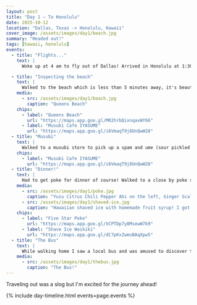 ```yaml
---
layout: post
title: "Day 1 — To Honolulu"
date: 2025-10-12
location: "Dallas, Texas -> Honolulu, Hawaii"
cover_image: /assets/images/day1/beach.jpg
summary: "Headed out!"
tags: [hawaii, honolulu]
events:
  - title: "Flights..."
    text: |
      Woke up at 4 am to fly out of Dallas! Arrived in Honolulu at 1:30pm local time (so ~14 hours after waking up!) after a layover in Portland and arrived at my hostel. Sharing a room with 6 other people is slightly painful (and will not be the norm for this trip - Hawaii is just expensive), but the location is worth it.

  - title: "Inspecting the beach"
    text: |
      Walked to the beach which is less than 5 minutes away, it's beautiful! Sat by the beach for a bit and then left to go to grab a spam and ume musubi. Forgot to take a pic unfortunately, it was really good though!
    media:
      - src: /assets/images/day1/beach.jpg
        caption: "Queens Beach"
    chips:
      - label: "Queens Beach"
        url: "https://maps.app.goo.gl/MR2hrbQixnqavWY66"
      - label: "Musubi Cafe IYASUME"
        url: "https://maps.app.goo.gl/i6VmaqT9j8UnQwW28"
  - title: "Musubi"
    text: |
      Walked to a musubi store to pick up a spam and ume (sour pickled plum) musubi. Forgot to take a pic unfortunately, but it was delicious!
    chips:
      - label: "Musubi Cafe IYASUME"
        url: "https://maps.app.goo.gl/i6VmaqT9j8UnQwW28"
  - title: "Dinner!"
    text: |
      Had to get poke for dinner of course! Walked to a close by poke shop and ordered a combo of two delicious types of poke. Followed it up with some Hawaiian shaved ice, which was a delicious refreshing treat (although I wasn't able to finish it). (Click into the images for captions about what specifically they are!)
    media:
      - src: /assets/images/day1/poke.jpg
        caption: "Yuzu Citrus Chili Pepper Ahi on the left, Ginger Scallion Miso Salmon on the right"
      - src: /assets/images/day1/shaved-ice.jpg
        caption: "Hawaiian shaved ice with homemade fruit syrup! I got passionfruit, mango, strawberry and pineapple with a drizzle of condensed milk!"
    chips:
      - label: "Five Star Poke"
        url: "https://maps.app.goo.gl/VCPTDp7y8MsewW7k9"
      - label: "Shave Ice Waikiki"
        url: "https://maps.app.goo.gl/dC7pKxZwmuBAqXpw5"
  - title: "The Bus"
    text: |
      While walking home I saw a local bus and was amused to discover that their bus system is named "The Bus"
    media:
      - src: /assets/images/day1/thebus.jpg
        caption: "The Bus!"
---
```


Traveling out was a slog but I'm excited for the journey ahead!

{% include day-timeline.html events=page.events %}
